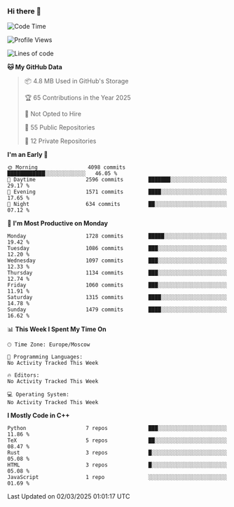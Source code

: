 ### Hi there 👋

<!--
**SemenMartynov/SemenMartynov** is a ✨ _special_ ✨ repository because its `README.md` (this file) appears on your GitHub profile.

Here are some ideas to get you started:

- 🔭 I’m currently working on ...
- 🌱 I’m currently learning ...
- 👯 I’m looking to collaborate on ...
- 🤔 I’m looking for help with ...
- 💬 Ask me about ...
- 📫 How to reach me: ...
- 😄 Pronouns: ...
- ⚡ Fun fact: ...
-->

<!--START_SECTION:waka-->
![Code Time](http://img.shields.io/badge/Code%20Time-0%20secs-blue)

![Profile Views](http://img.shields.io/badge/Profile%20Views-0-blue)

![Lines of code](https://img.shields.io/badge/From%20Hello%20World%20I%27ve%20Written-7.6%20million%20lines%20of%20code-blue)

**🐱 My GitHub Data** 

> 📦 4.8 MB Used in GitHub's Storage 
 > 
> 🏆 65 Contributions in the Year 2025
 > 
> 🚫 Not Opted to Hire
 > 
> 📜 55 Public Repositories 
 > 
> 🔑 12 Private Repositories 
 > 
**I'm an Early 🐤** 

```text
🌞 Morning                4098 commits        ████████████░░░░░░░░░░░░░   46.05 % 
🌆 Daytime                2596 commits        ███████░░░░░░░░░░░░░░░░░░   29.17 % 
🌃 Evening                1571 commits        ████░░░░░░░░░░░░░░░░░░░░░   17.65 % 
🌙 Night                  634 commits         ██░░░░░░░░░░░░░░░░░░░░░░░   07.12 % 
```
📅 **I'm Most Productive on Monday** 

```text
Monday                   1728 commits        █████░░░░░░░░░░░░░░░░░░░░   19.42 % 
Tuesday                  1086 commits        ███░░░░░░░░░░░░░░░░░░░░░░   12.20 % 
Wednesday                1097 commits        ███░░░░░░░░░░░░░░░░░░░░░░   12.33 % 
Thursday                 1134 commits        ███░░░░░░░░░░░░░░░░░░░░░░   12.74 % 
Friday                   1060 commits        ███░░░░░░░░░░░░░░░░░░░░░░   11.91 % 
Saturday                 1315 commits        ████░░░░░░░░░░░░░░░░░░░░░   14.78 % 
Sunday                   1479 commits        ████░░░░░░░░░░░░░░░░░░░░░   16.62 % 
```


📊 **This Week I Spent My Time On** 

```text
🕑︎ Time Zone: Europe/Moscow

💬 Programming Languages: 
No Activity Tracked This Week

🔥 Editors: 
No Activity Tracked This Week

💻 Operating System: 
No Activity Tracked This Week
```

**I Mostly Code in C++** 

```text
Python                   7 repos             ███░░░░░░░░░░░░░░░░░░░░░░   11.86 % 
TeX                      5 repos             ██░░░░░░░░░░░░░░░░░░░░░░░   08.47 % 
Rust                     3 repos             █░░░░░░░░░░░░░░░░░░░░░░░░   05.08 % 
HTML                     3 repos             █░░░░░░░░░░░░░░░░░░░░░░░░   05.08 % 
JavaScript               1 repo              ░░░░░░░░░░░░░░░░░░░░░░░░░   01.69 % 
```




 Last Updated on 02/03/2025 01:01:17 UTC
<!--END_SECTION:waka-->